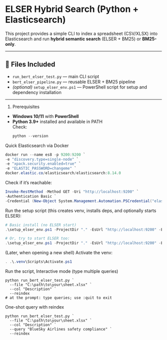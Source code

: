 # ELSER Hybrid Search (Python + Elasticsearch)

This project provides a simple CLI to index a spreadsheet (CSV/XLSX) into Elasticsearch and run **hybrid semantic search** (ELSER + BM25) or **BM25-only**.

---

## 📁 Files Included

- `run_bert_elser_test.py` — main CLI script  
- `bert_elser_pipeline.py` — reusable ELSER + BM25 pipeline  
- *(optional)* `setup_elser_env.ps1` — PowerShell script for setup and dependency installation

---

1. Prerequisites

- **Windows 10/11** with **PowerShell**
- **Python 3.9+** installed and available in PATH  
  Check:
  ```powershell
  python --version
Quick Elasticsearch via Docker
  ```powershell
  docker run --name es8 -p 9200:9200 `
  -e "discovery.type=single-node" `
  -e "xpack.security.enabled=true" `
  -e "ELASTIC_PASSWORD=changeme" `
  docker.elastic.co/elasticsearch/elasticsearch:8.14.0
```
Check if it’s reachable:
  ```powershell
Invoke-RestMethod -Method GET -Uri "http://localhost:9200" `
  -Authentication Basic `
  -Credential (New-Object System.Management.Automation.PSCredential("elastic",(ConvertTo-SecureString "changeme" -AsPlainText -Force)))
```
Run the setup script (this creates venv, installs deps, and optionally starts ELSER):
  ```powershell
# Basic install (no ELSER start)
.\setup_elser_env.ps1 -ProjectDir "." -EsUrl "http://localhost:9200" -EsUser "elastic" -EsPass "changeme"

# Or, try to start ELSER too:
.\setup_elser_env.ps1 -ProjectDir "." -EsUrl "http://localhost:9200" -EsUser "elastic" -EsPass "changeme" -StartElser
```
(Later, when opening a new shell) Activate the venv:
  ```powershell
. .\.venv\Scripts\Activate.ps1
```
Run the script, Interactive mode (type multiple queries)
```
python run_bert_elser_test.py `
  --file "C:\path\to\your\sheet.xlsx" `
  --col "Description" `
  --reindex
# at the prompt: type queries; use :quit to exit

```
One-shot query with reindex
```
python run_bert_elser_test.py `
  --file "C:\path\to\your\sheet.xlsx" `
  --col "Description" `
  --query "BlueSky Airlines safety compliance" `
  --reindex
```
